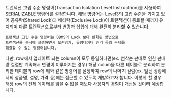 

트랜잭션 고립 수준 명령어(Transaction Isolation Level Instructrion)를
사용하여 SERIALIZABLE 명령어를 설정합니다. 해당 명령어는 Level3의 고립 수준을 가지고 있어
공유락(Shared Lock)과 배타락(Exclusive Lock)이 트랜잭션이 종료될 때까지 유지되며
다른 트랜잭션으로부터 변경과 삽입에 대해 완전히 분리할 수 있습니다.

```
트랜잭션 고립 수준 명령어는 DBMS의 Lock 보다 완화된 방법으로
트랜잭션을 동시에 실행하면서 오손읽기, 유령데이터 읽기 등의 문제를 
해결할 수 있는 명령어입니다.
```
다만, row에서 업데이트 되는 column이 모두 동일하다면(ex. 선착순 판매로 인한 판매량 컬럼만 계속해서 변경이 이루어지는 경우)
해당 colum을 다른 테이블로 분리하여 분리한 테이블의 row에 위와 같은 명령어를 설정하여
row의 나머지 컬럼(ex. 앞선 상황에서의 상품명, 설명, 가격 등)에는 접근할 수 있도록 개발하고자 합니다.
이렇게 할 경우 해당 row의 전체 데이터를 읽을 수 없을 때보다 사용자의 경험이 개선될 것이라 예상합니다. 
